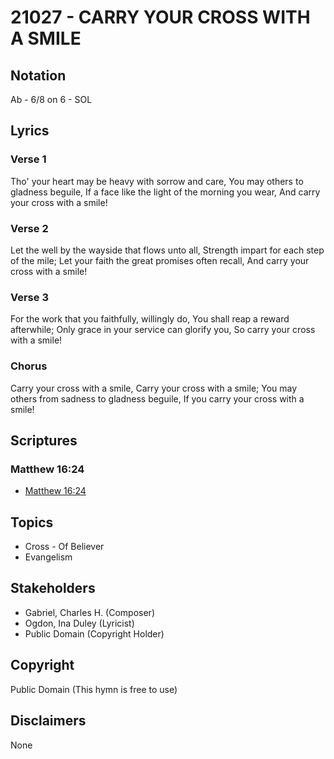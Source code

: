 # 21027 - CARRY YOUR CROSS WITH A SMILE

## Notation

Ab - 6/8 on 6 - SOL

## Lyrics

### Verse 1

Tho' your heart may be heavy with sorrow and care, You may others to gladness beguile, If a face like the light of the morning you wear, And carry your cross with a smile!

### Verse 2

Let the well by the wayside that flows unto all, Strength impart for each step of the mile; Let your faith the great promises often recall, And carry your cross with a smile!

### Verse 3

For the work that you faithfully, willingly do, You shall reap a reward afterwhile; Only grace in your service can glorify you, So carry your cross with a smile!

### Chorus

Carry your cross with a smile, Carry your cross with a smile; You may others from sadness to gladness beguile, If you carry your cross with a smile!


## Scriptures

### Matthew 16:24

- [Matthew 16:24](https://www.biblegateway.com/passage/?search=Matthew%2016%3A24)


## Topics

- Cross - Of Believer
- Evangelism

## Stakeholders

- Gabriel, Charles H. (Composer)
- Ogdon, Ina Duley (Lyricist)
- Public Domain (Copyright Holder)

## Copyright

Public Domain
(This hymn is free to use)

## Disclaimers

None

